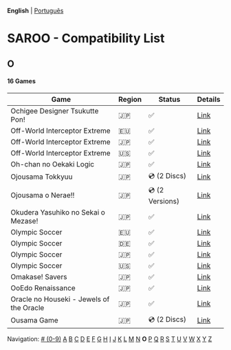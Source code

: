 **English** | [Português](../pt-br/O.md)

# SAROO - Compatibility List

## O

#### 16 Games

| Game                                     | Region | Status             | Details                                                          |
| ---------------------------------------- | ------ | ------------------ | ---------------------------------------------------------------- |
| Ochigee Designer Tsukutte Pon!           | :jp:   | :white_check_mark: | [Link](../../../Regions/Retails/Japan/T-9108G/01/README.md)      |
| Off-World Interceptor Extreme            | :eu:   | :white_check_mark: | [Link](../../../Regions/Retails/Europe/T-15908H40/01/README.md)  |
| Off-World Interceptor Extreme            | :jp:   | :white_check_mark: | [Link](../../../Regions/Retails/Japan/T-15901G/01/README.md)     |
| Off-World Interceptor Extreme            | :us:   | :white_check_mark: | [Link](../../../Regions/Retails/USA/T-15908H/01/README.md)       |
| Oh-chan no Oekaki Logic                  | :jp:   | :white_check_mark: | [Link](../../../Regions/Retails/Japan/T-1508G/01/README.md)      |
| Ojousama Tokkyuu                         | :jp:   | :cd: (2 Discs)     | [Link](../../../Regions/Retails/Japan/T-27803G/01/README.md)     |
| Ojousama o Nerae!!                       | :jp:   | :cd: (2 Versions)  | [Link](../../../Regions/Retails/Japan/T-38101G/01/README.md)     |
| Okudera Yasuhiko no Sekai o Mezase!      | :jp:   | :white_check_mark: | [Link](../../../Regions/Retails/Japan/T-26001G/01/README.md)     |
| Olympic Soccer                           | :eu:   | :white_check_mark: | [Link](../../../Regions/Retails/Europe/T-07904H50/01/README.md)  |
| Olympic Soccer                           | :de:   | :white_check_mark: | [Link](../../../Regions/Retails/Germany/T-07904H18/01/README.md) |
| Olympic Soccer                           | :jp:   | :white_check_mark: | [Link](../../../Regions/Retails/Japan/T-7304G/01/README.md)      |
| Olympic Soccer                           | :us:   | :white_check_mark: | [Link](../../../Regions/Retails/USA/T-07904H/01/README.md)       |
| Omakase! Savers                          | :jp:   | :white_check_mark: | [Link](../../../Regions/Retails/Japan/GS-9030/01/README.md)      |
| OoEdo Renaissance                        | :jp:   | :white_check_mark: | [Link](../../../Regions/Retails/Japan/T-9104G/01/README.md)      |
| Oracle no Houseki - Jewels of the Oracle | :jp:   | :white_check_mark: | [Link](../../../Regions/Retails/Japan/T-1511G/01/README.md)      |
| Ousama Game                              | :jp:   | :cd: (2 Discs)     | [Link](../../../Regions/Retails/Japan/T-21904G/01/README.md)     |

Navigation:
[# (0-9)](./09.md) [A](./A.md) [B](./B.md) [C](./C.md) [D](./D.md) [E](./E.md) [F](./F.md) [G](./G.md) [H](./H.md) [I](./I.md) [J](./J.md) [K](./K.md) [L](./L.md) [M](./M.md) [N](./N.md) **O** [P](./P.md) [Q](./Q.md) [R](./R.md) [S](./S.md) [T](./T.md) [U](./U.md) [V](./V.md) [W](./W.md) [X](./X.md) [Y](./Y.md) [Z](./Z.md)
